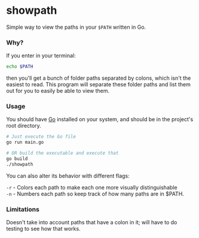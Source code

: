 # showpath
Simple way to view the paths in your `$PATH` written in Go.

### Why?
If you enter in your terminal:
```bash
echo $PATH
```

then you'll get a bunch of folder paths separated by colons, which isn't the easiest to read. This program will separate these folder paths and list them out for you to easily be able to view them.

### Usage
You should have [Go](https://go.dev/) installed on your system, and should be in the project's root directory.
```bash
# Just execute the Go file
go run main.go

# OR build the executable and execute that
go build
./showpath
```

You can also alter its behavior with different flags:

`-r` - Colors each path to make each one more visually distinguishable <br>
`-n` - Numbers each path so keep track of how many paths are in $PATH.

### Limitations
Doesn't take into account paths that have a colon in it; will have to do testing to see how that works.
